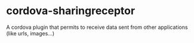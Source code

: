# cordova-sharingreceptor
A cordova plugin that permits to receive data sent from other applications (like urls, images...)
